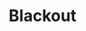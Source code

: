 ---
layout: song
redirect_from: /Home/Song/
id: 10
title: Blackout
artist: Kraedt
genre: Electro House
image: Blackout.jpg
buy-able: true
downloadable: false
yt-id: tUqMwMSu3Kw
itunes: https://itunes.apple.com/us/album/blackout-single/id912126669
beatport: https://www.beatport.com/release/blackout/1365624
gplay: https://play.google.com/store/music/album/Kraedt_Blackout?id=Bnrphny5mnh2gmxdxcdslpnkgha
amazon: https://www.amazon.com/Blackout-Original-Mix/dp/B00NE6RPIW/ref=sr_1_23?s=dmusic&ie=UTF8&qid=1491041296&sr=1-23&keywords=Kraedt
spotify: https://open.spotify.com/album/3XrxsH3MrtCiJIqEpAY09G
license: 3
---